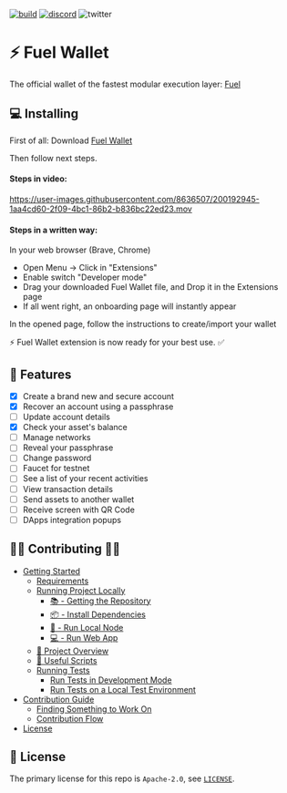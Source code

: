 [![build](https://github.com/FuelLabs/fuels-wallet/actions/workflows/gh-pages.yml/badge.svg)](https://github.com/FuelLabs/fuels-wallet/actions/workflows/gh-pages.yml)
[![discord](https://img.shields.io/badge/chat%20on-discord-orange?&logo=discord&logoColor=ffffff&color=7389D8&labelColor=6A7EC2)](https://discord.gg/xfpK4Pe)
![twitter](https://img.shields.io/twitter/follow/SwayLang?style=social)

# ⚡️ Fuel Wallet

The official wallet of the fastest modular execution layer: [Fuel](https://fuel.network/)

## 💻 Installing

First of all: Download [Fuel Wallet](https://fuels-wallet.vercel.app/preview/fuel-wallet.zip)

Then follow next steps.

#### Steps in video:


https://user-images.githubusercontent.com/8636507/200192945-1aa4cd60-2f09-4bc1-86b2-b836bc22ed23.mov



#### Steps in a written way:

In your web browser (Brave, Chrome)
- Open Menu -> Click in "Extensions"
- Enable switch "Developer mode"
- Drag your downloaded Fuel Wallet file, and Drop it in the Extensions page
- If all went right, an onboarding page will instantly appear

In the opened page, follow the instructions to create/import your wallet

⚡️ Fuel Wallet extension is now ready for your best use. ✅

## 🧰 Features

- [x] Create a brand new and secure account
- [x] Recover an account using a passphrase
- [ ] Update account details
- [x] Check your asset's balance
- [ ] Manage networks
- [ ] Reveal your passphrase
- [ ] Change password
- [ ] Faucet for testnet
- [ ] See a list of your recent activities
- [ ] View transaction details
- [ ] Send assets to another wallet
- [ ] Receive screen with QR Code
- [ ] DApps integration popups

## 🦸‍♀️ Contributing 🦸‍♂️

- [Getting Started](./docs/GETTING_STARTED.md)
  - [Requirements](./docs/GETTING_STARTED.md#requirements)
  - [Running Project Locally](./docs/GETTING_STARTED.md#running-project-locally)
    - [📚 - Getting the Repository](./docs/GETTING_STARTED.md#---getting-the-repository)
    - [📦 - Install Dependencies](./docs/GETTING_STARTED.md#---install-dependencies)
    - [📒 - Run Local Node](./docs/GETTING_STARTED.md#---run-local-node)
    - [💻 - Run Web App](./docs/GETTING_STARTED.md#---run-web-app)
  - [📗 Project Overview](./docs/GETTING_STARTED.md#-project-overview)
  - [🧰 Useful Scripts](./docs/GETTING_STARTED.md#-useful-scripts)
  - [Running Tests](./docs/GETTING_STARTED.md#running-tests)
    - [Run Tests in Development Mode](./docs/GETTING_STARTED.md#run-tests-in-development-mode)
    - [Run Tests on a Local Test Environment](./docs/GETTING_STARTED.md#run-tests-on-a-local-test-environment)
- [Contribution Guide](./docs/CONTRIBUTING.md)
  - [Finding Something to Work On](./docs/CONTRIBUTING.md#finding-something-to-work-on)
  - [Contribution Flow](./docs/CONTRIBUTING.md#contribution-flow)
- [License](#license)

## 📜 License

The primary license for this repo is `Apache-2.0`, see [`LICENSE`](./LICENSE).
